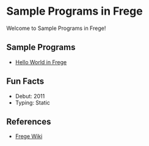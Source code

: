 # Sample Programs in Frege

Welcome to Sample Programs in Frege!

## Sample Programs

- [Hello World in Frege][1]

## Fun Facts

- Debut: 2011
- Typing: Static

## References

- [Frege Wiki][2]

[1]: https://github.com/TheRenegadeCoder/sample-programs/issues/734
[2]: https://github.com/Frege/frege/wiki